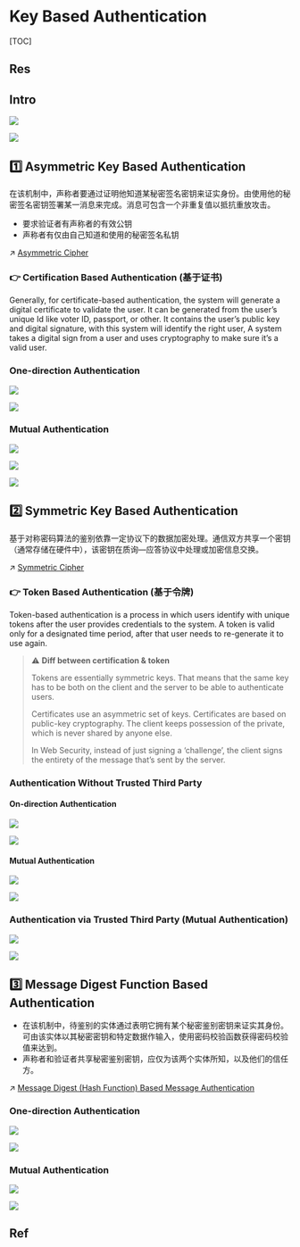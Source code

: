 # Key Based Authentication

[TOC]



## Res



## Intro
![](../../../../../../../../../../Assets/Pics/Screenshot%202023-11-09%20at%203.01.08PM.png)

![](../../../../../../../../../../Assets/Pics/Screenshot%202023-11-09%20at%202.58.47PM.png)



## 1️⃣ Asymmetric Key Based Authentication
在该机制中，声称者要通过证明他知道某秘密签名密钥来证实身份。由使用他的秘密签名密钥签署某一消息来完成。消息可包含一个非重复值以抵抗重放攻击。
- 要求验证者有声称者的有效公钥
- 声称者有仅由自己知道和使用的秘密签名私钥

↗ [Asymmetric Cipher](../../../../../../../../🚬%20Cryptology/🤐%20Cryptography/Modern%20Cryptography/Asymmetric%20Cipher/Asymmetric%20Cipher.md)

### 👉 Certification Based Authentication (基于证书)
Generally, for certificate-based authentication, the system will generate a digital certificate to validate the user. It can be generated from the user’s unique Id like voter ID, passport, or other. It contains the user’s public key and digital signature, with this system will identify the right user, A system takes a digital sign from a user and uses cryptography to make sure it’s a valid user. 

### One-direction Authentication
![](../../../../../../../../../../Assets/Pics/Screenshot%202023-11-09%20at%202.56.44PM.png)

![](../../../../../../../../../../Assets/Pics/Screenshot%202023-11-09%20at%202.56.53PM.png)

### Mutual Authentication
![](../../../../../../../../../../Assets/Pics/Screenshot%202023-11-09%20at%202.57.03PM.png)

![](../../../../../../../../../../Assets/Pics/Screenshot%202023-11-09%20at%202.57.12PM.png)

![](../../../../../../../../../../Assets/Pics/Screenshot%202023-11-09%20at%202.57.19PM.png)



## 2️⃣ Symmetric Key Based Authentication
基于对称密码算法的鉴别依靠一定协议下的数据加密处理。通信双方共享一个密钥（通常存储在硬件中），该密钥在质询—应答协议中处理或加密信息交换。

↗ [Symmetric Cipher](../../../../../../../../🚬%20Cryptology/🤐%20Cryptography/Modern%20Cryptography/Symmetric%20Cipher/Symmetric%20Cipher.md)

### 👉 Token Based Authentication (基于令牌)
Token-based authentication is a process in which users identify with unique tokens after the user provides credentials to the system. A token is valid only for a designated time period, after that user needs to re-generate it to use again. 

> ⚠ **Diff between certification & token**
>
> Tokens are essentially symmetric keys. That means that the same key has to be both on the client and the server to be able to authenticate users.
>
> Certificates use an asymmetric set of keys. Certificates are based on public-key cryptography. The client keeps possession of the private, which is never shared by anyone else.
>
> In Web Security, instead of just signing a ‘challenge’, the client signs the entirety of the message that’s sent by the server.

### Authentication Without Trusted Third Party
#### On-direction Authentication
![](../../../../../../../../../../Assets/Pics/Screenshot%202023-11-09%20at%202.54.24PM.png)

![](../../../../../../../../../../Assets/Pics/Screenshot%202023-11-09%20at%202.54.36PM.png)

#### Mutual Authentication
![](../../../../../../../../../../Assets/Pics/Screenshot%202023-11-09%20at%202.54.47PM.png)

![](../../../../../../../../../../Assets/Pics/Screenshot%202023-11-09%20at%202.54.57PM.png)

### Authentication via Trusted Third Party (Mutual Authentication)
![](../../../../../../../../../../Assets/Pics/Screenshot%202023-11-09%20at%202.55.13PM.png)

![](../../../../../../../../../../Assets/Pics/Screenshot%202023-11-09%20at%202.55.23PM.png)



## 3️⃣ Message Digest Function Based Authentication
- 在该机制中，待鉴别的实体通过表明它拥有某个秘密鉴别密钥来证实其身份。可由该实体以其秘密密钥和特定数据作输入，使用密码校验函数获得密码校验值来达到。
- 声称者和验证者共享秘密鉴别密钥，应仅为该两个实体所知，以及他们的信任方。

↗ [Message Digest (Hash Function) Based Message Authentication](../../../../../../../../🚬%20Cryptology/Message%20Authentication%20(报文鉴别，消息鉴别)/Message%20Digest%20(Hash%20Function)%20Based%20Message%20Authentication/Message%20Digest%20(Hash%20Function)%20Based%20Message%20Authentication.md)

### One-direction Authentication
![](../../../../../../../../../../Assets/Pics/Screenshot%202023-11-09%20at%202.57.44PM.png)

![](../../../../../../../../../../Assets/Pics/Screenshot%202023-11-09%20at%202.58.06PM.png)

### Mutual Authentication
![](../../../../../../../../../../Assets/Pics/Screenshot%202023-11-09%20at%202.58.22PM.png)

![](../../../../../../../../../../Assets/Pics/Screenshot%202023-11-09%20at%202.58.31PM.png)



## Ref